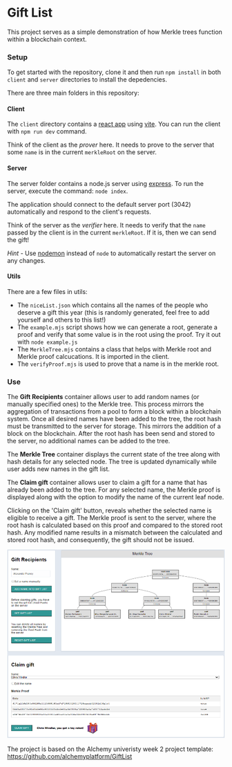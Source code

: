 # Gift List

This project serves as a simple demonstration of how Merkle trees function within a blockchain context.

### Setup

To get started with the repository, clone it and then run `npm install` in both `client` and `server` directories to install the depedencies.

There are three main folders in this repository:

#### Client

The `client` directory contains a [react app](https://reactjs.org/) using [vite](https://vitejs.dev/). You can run the client with `npm run dev` command.

Think of the client as the _prover_ here. It needs to prove to the server that some `name` is in the current `merkleRoot` on the server. 

#### Server

The server folder contains a node.js server using [express](https://expressjs.com/). To run the server, execute the command: `node index`.

The application should connect to the default server port (3042) automatically and respond to the client's requests.

Think of the server as the _verifier_ here. It needs to verify that the `name` passed by the client is in the current `merkleRoot`. If it is, then we can send the gift!

_Hint_ - Use [nodemon](https://www.npmjs.com/package/nodemon) instead of `node` to automatically restart the server on any changes.

#### Utils

There are a few files in utils:

- The `niceList.json` which contains all the names of the people who deserve a gift this year (this is randomly generated, feel free to add yourself and others to this list!)
- The `example.mjs` script shows how we can generate a root, generate a proof and verify that some value is in the root using the proof. Try it out with `node example.js`
- The `MerkleTree.mjs` contains a class that helps with Merkle root and Merkle proof calcucations. It is imported in the client.
- The `verifyProof.mjs` is used to prove that a name is in the merkle root.

### Use

The **Gift Recipients** container allows user to add random names (or manually specified ones) to the Merkle tree. This process mirrors the aggregation of transactions from a pool to form a block within a blockchain system. Once all desired names have been added to the tree, the root hash must be transmitted to the server for storage. This mirrors the addition of a block on the blockchain. After the root hash has been send and stored to the server, no additional names can be added to the tree.

The **Merkle Tree** container displays the current state of the tree along with hash details for any selected node. The tree is updated dynamically while user adds new names in the gift list.

The **Claim gift** container allows user to claim a gift for a name that has already been added to the tree. For any selected name, the Merkle proof is displayed along with the option to modify the name of the current leaf node.

Clicking on the 'Claim gift' button, reveals whether the selected name is eligible to receive a gift. The Merkle proof is sent to the server, where the root hash is calculated based on this proof and compared to the stored root hash. Any modified name results in a mismatch between the calculated and stored root hash, and consequently, the gift should not be issued.

![Alt text](./img/au-w2-layout.png)

The project is based on the Alchemy univeristy week 2 project template: https://github.com/alchemyplatform/GiftList